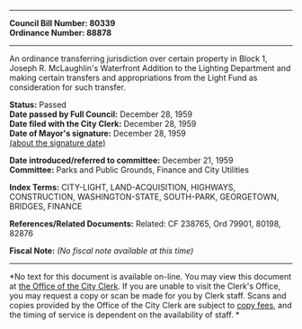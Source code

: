 * * * * *  
  
**Council Bill Number: [](#h0)[](#h2)80339**   
**Ordinance Number: 88878**  
  
* * * * *  
  
An ordinance transferring jurisdiction over certain property in Block 1, Joseph R. McLaughlin's Waterfront Addition to the Lighting Department and making certain transfers and appropriations from the Light Fund as consideration for such transfer.  
  
**Status:** Passed   
**Date passed by Full Council:** December 28, 1959   
**Date filed with the City Clerk:** December 28, 1959   
**Date of Mayor's signature:** December 28, 1959   
[(about the signature date)](/~public/approvaldate.htm)   
  
  
**Date introduced/referred to committee:** December 21, 1959   
**Committee:** Parks and Public Grounds, Finance and City Utilities   
  
**Index Terms:** CITY-LIGHT, LAND-ACQUISITION, HIGHWAYS, CONSTRUCTION, WASHINGTON-STATE, SOUTH-PARK, GEORGETOWN, BRIDGES, FINANCE  
  
**References/Related Documents:** Related: CF 238765, Ord 79901, 80198, 82876  
  
**Fiscal Note:** *(No fiscal note available at this time)*  
  
* * * * *  
  
*No text for this document is available on-line. You may view this document at [the Office of the City Clerk](http://www.seattle.gov/leg/clerk/contactUs.htm). If you are unable to visit the Clerk's Office, you may request a copy or scan be made for you by Clerk staff. Scans and copies provided by the Office of the City Clerk are subject to [copy fees](http://clerk.seattle.gov/~public/clerkfees.htm), and the timing of service is dependent on the availability of staff. *  
  
  
